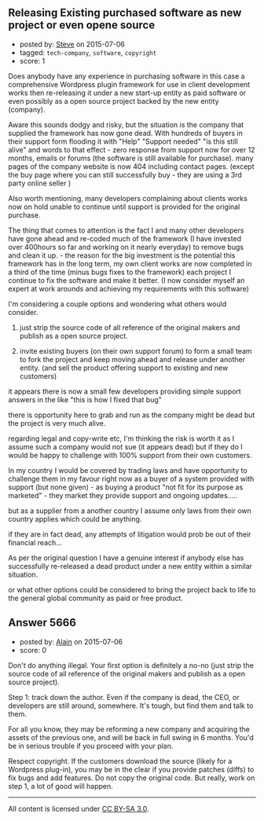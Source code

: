 ## Releasing Existing purchased software as new project or even opene source

- posted by: [Steve](https://stackexchange.com/users/6570044/steve) on 2015-07-06
- tagged: `tech-company`, `software`, `copyright`
- score: 1

Does anybody have any experience in purchasing software in this case a comprehensive Wordpress plugin framework for use in client development works then re-releasing it under a new start-up entity as paid software or even possibly as a open source project backed by the new entity (company).

Aware this sounds dodgy and risky, but the situation is the company that supplied the framework has now gone dead. With hundreds of buyers in their support form flooding it with "Help" "Support needed" "is this still alive" and words to that effect - zero response from support now for over 12 months, emails or forums  (the software is still available for purchase). many pages of the company website is now 404 including contact pages. (except the buy page where you can still successfully buy - they are using a 3rd party online seller )

Also worth mentioning,  many developers complaining about clients works now on hold unable to continue until support is provided for the original purchase. 

The thing that comes to attention is the fact I and many other developers have gone ahead and re-coded much of the framework (I have invested over 400hours so far and working on it nearly everyday) to remove bugs and clean it up. - the reason for the big investment is the potential this framework has in the long term, my own client works are now completed in a third of the time (minus bugs fixes to the framework) each project I continue to fix the software and make it better. (I now consider myself an expert at work arounds and achieving my requirements with this software) 

I'm considering a couple options and wondering what others would consider.

1. just strip the source code of all reference of the original makers and publish as a open source project.

2. invite existing buyers (on their own support forum) to form a small team to fork the project and keep moving ahead and release under another entity.
(and sell the product offering support to existing and new customers) 

it appears there is now a small few developers providing simple support answers in the like "this is how I fixed that bug" 

there is opportunity here to grab and run as the company might be dead but the project is very much alive. 

regarding legal and copy-write etc, I'm thinking the risk is worth it as I assume such a company would not sue (it appears dead) but if they do I would be happy to challenge with 100% support from their own customers. 

In my country I would be covered by trading laws and have opportunity to challenge them in my favour right now as a buyer of a system provided with support (but none given) - as buying a product "not fit for its purpose as marketed" - they market they provide support and ongoing updates.....   

but as a supplier from a another country I assume only laws from their own country applies which could be anything. 

if they are in fact dead, any attempts of litigation would prob be out of their financial reach...    

As per the original question I have a genuine interest if anybody else has successfully re-released a dead product under a new entity within a similar situation. 

or what other options could be considered to bring the project back to life to the general global community as paid or free product.  

 



## Answer 5666

- posted by: [Alain](https://stackexchange.com/users/21866/alain) on 2015-07-06
- score: 0

Don't do anything illegal. Your first option is definitely a no-no (just strip the source code of all reference of the original makers and publish as a open source project).

Step 1: track down the author. Even if the company is dead, the CEO, or developers are still around, somewhere. It's tough, but find them and talk to them.

For all you know, they may be reforming a new company and acquiring the assets of the previous one, and will be back in full swing in 6 months. You'd be in serious trouble if you proceed with your plan.

Respect copyright. If the customers download the source (likely for a Wordpress plug-in), you may be in the clear if you provide patches (diffs) to fix bugs and add features. Do not copy the original code. But really, work on step 1, a lot of good will happen.



---

All content is licensed under [CC BY-SA 3.0](https://creativecommons.org/licenses/by-sa/3.0/).
